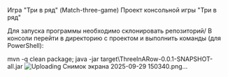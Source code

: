 Игра "Три в ряд" (Match-three-game)
Проект консольной игры "Три в ряд"

Для запуска программы необходимо склонировать репозиторий/
В консоли перейти в директорию с проектом и выполнить команды (для PowerShell):

mvn -q clean package; java -jar target\ThreeInARow-0.0.1-SNAPSHOT-all.jar
![Uploading Снимок экрана 2025-09-29 150340.png…]()
